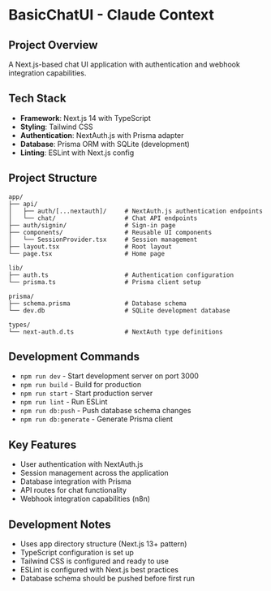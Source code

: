 # BasicChatUI - Claude Context

## Project Overview
A Next.js-based chat UI application with authentication and webhook integration capabilities.

## Tech Stack
- **Framework**: Next.js 14 with TypeScript
- **Styling**: Tailwind CSS
- **Authentication**: NextAuth.js with Prisma adapter
- **Database**: Prisma ORM with SQLite (development)
- **Linting**: ESLint with Next.js config

## Project Structure
```
app/
├── api/
│   ├── auth/[...nextauth]/     # NextAuth.js authentication endpoints
│   └── chat/                   # Chat API endpoints
├── auth/signin/                # Sign-in page
├── components/                 # Reusable UI components
│   └── SessionProvider.tsx     # Session management
├── layout.tsx                  # Root layout
└── page.tsx                    # Home page

lib/
├── auth.ts                     # Authentication configuration
└── prisma.ts                   # Prisma client setup

prisma/
├── schema.prisma               # Database schema
└── dev.db                      # SQLite development database

types/
└── next-auth.d.ts              # NextAuth type definitions
```

## Development Commands
- `npm run dev` - Start development server on port 3000
- `npm run build` - Build for production
- `npm run start` - Start production server
- `npm run lint` - Run ESLint
- `npm run db:push` - Push database schema changes
- `npm run db:generate` - Generate Prisma client

## Key Features
- User authentication with NextAuth.js
- Session management across the application
- Database integration with Prisma
- API routes for chat functionality
- Webhook integration capabilities (n8n)

## Development Notes
- Uses app directory structure (Next.js 13+ pattern)
- TypeScript configuration is set up
- Tailwind CSS is configured and ready to use
- ESLint is configured with Next.js best practices
- Database schema should be pushed before first run